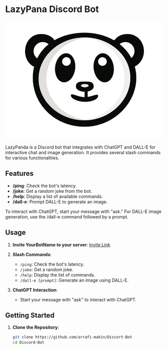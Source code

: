 # LazyPana Discord Bot

![LazyPanda](./panda-7-logo.png)

LazyPanda is a Discord bot that integrates with ChatGPT and DALL-E for interactive chat and image generation. It provides several slash commands for various functionalities.

## Features

- **/ping**: Check the bot's latency.
- **/joke**: Get a random joke from the bot.
- **/help**: Display a list of available commands.
- **/dall-e**: Prompt DALL-E to generate an image.

To interact with ChatGPT, start your message with "ask." For DALL-E image generation, use the /dall-e command followed by a prompt.

## Usage

1. **Invite YourBotName to your server**: [Invite Link](https://discord.com/api/oauth2/authorize?client_id=1139252757858099330&permissions=8&scope=bot)

2. **Slash Commands**:
   - `/ping`: Check the bot's latency.
   - `/joke`: Get a random joke.
   - `/help`: Display the list of commands.
   - `/dall-e [prompt]`: Generate an image using DALL-E.

3. **ChatGPT Interaction**:
   - Start your message with "ask" to interact with ChatGPT.

## Getting Started

1. **Clone the Repository**:
   ```bash
   git clone https://github.com/arrafi-mahin/Discort-Bot
   cd Discord-Bot
